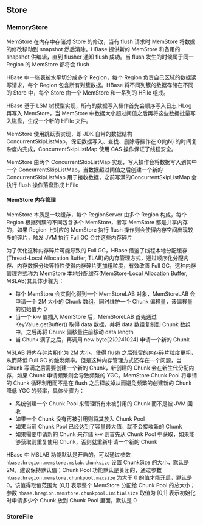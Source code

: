 ## Store

### MemoryStore

MemStore 在内存中存储对 Store 的修改，当有 flush 请求时 MemStore 将数据的修改移动到 snapshot 然后清除。HBase 提供新的 MemStore 和备用的 snapshot 供编辑，直到 flusher 通知 flush 成功。当 flush 发生的时候属于同一 Region 的 MemStore 都将会 flush



HBase 中一张表被水平切分成多个 Region，每个 Region 负责自己区域的数据读写请求，每个 Region 包含所有列簇数据。HBase 将不同列簇的数据存储在不同的 Store 中，每个 Store 由一个 MemStore 和一系列的 HFile 组成。

HBase 基于 LSM 树模型实现，所有的数据写入操作首先会顺序写入日志 HLog 再写入 MemStore，当 MemStore 中数据大小超过阈值之后再将这些数据批量写入磁盘，生成一个新的 HFile 文件。

MemStore 使用跳跃表实现，即 JDK 自带的数据结构 ConcurrentSkipListMap，保证数据写入、查找、删除等操作在 O(lgN) 的时间复杂度内完成，ConcurrentSkipListMap 使用 CAS 操作保证了线程安全。

MemStore 由两个 ConcurrentSkipListMap 实现，写入操作会将数据写入到其中一个 ConcurrentSkipListMap，当数据超过阈值之后创建一个新的 ConcurrentSkipListMap 用于接收数据，之前写满的ConcurrentSkipListMap 会执行 flush 操作落盘形成 HFile

#### MemStore 内存管理

MemStore 本质是一块缓存，每个 RegionServer 由多个 Region 构成，每个 Region 根据列簇的不同包含多个 MemStore，者写 MemStore 都是共享内存的，如果 Region 上对应的 MemStore 执行 flush 操作则会使得内存空间出现较多的碎片，触发 JVM 执行 Full GC 合并这些内存碎片

为了优化这种内存碎片可能导致的 Full GC，HBase 借鉴了线程本地分配缓存(Thread-Local Allocation Buffer, TLAB)的内存管理方式，通过顺序化分配内存、内存数据分块等特性使得内存碎片更加粗粒度，有效改善 Full GC，这种内存管理方式称为 MemStore 本地分配缓存(MemStore-Local Allocation Buffer, MSLAB)其具体步骤为：

- 每个 MemStore 会实例化得到一个 MemStoreLAB 对象，MemStoreLAB 会申请一个 2M 大小的 Chunk 数组，同时维护一个 Chunk 偏移量，该偏移量的初始值为 0
- 当一个 k-v 值插入 MemStore 后，MemStoreLAB 首先通过 KeyValue.getBuffer() 取得 data 数据，并将 data 数组复制到 Chunk 数组中，之后再将 Chunk 偏移量往前移动 data.length
- 当 Chunk 满了之后，再调用 new byte[2*1024*1024] 申请一个新的 Chunk

MSLAB 将内存碎片粗化为 2M 大小，使得 flush 之后残留的内存碎片粒度更粗，从而降低 Full GC 的触发频率。但是这种内存管理方式还存在一个问题，当 Chunk 写满之后需要创建一个新的 Chunk，新创建的 Chunk 会在新生代分配内存，如果 Chunk 申请频繁则会导致频繁的 YGC。MemStore Chunk Pool 将申请的 Chunk 循环利用而不是在 flush 之后释放掉从而避免频繁的创建新的 Chunk 降低 YGC 的频率，具体步骤为：

- 系统创建一个 Chunk Pool 来管理所有未被引用的 Chunk 而不是被 JVM 回收
- 如果一个 Chunk 没有再被引用则将其放入 Chunk Pool
- 如果当前 Chunk Pool 已经达到了容量最大值，就不会接收新的 Chunk
- 如果需要申请新的 Chunk 来存储 k-v 则首先从 Chunk Pool 中获取，如果能够获取则重复使用 Chunk，否则就重新申请一个新的 Chunk

HBase 中 MSLAB 功能默认是开启的，可以通过参数 ```hbase.hregion.memstore.mslab.chunksize``` 设置 ChunkSize 的大小，默认是 2M，建议保持默认值；Chunk Pool 功能默认是关闭的，通过参数 ```hbase.hregion.memstore.chunkpool.maxsize``` 为大于 0 的值才能开启，默认是 0，该值得取值范围为 [0,1] 表示整个 MemStore 分配给 Chunk Pool 的总大小；参数 ```hbase.hregion.memstore.chunkpool.initialsize``` 取值为 [0,1] 表示初始化时申请多少个 Chunk 放到 Chunk Pool 里面，默认是 0



### StoreFile